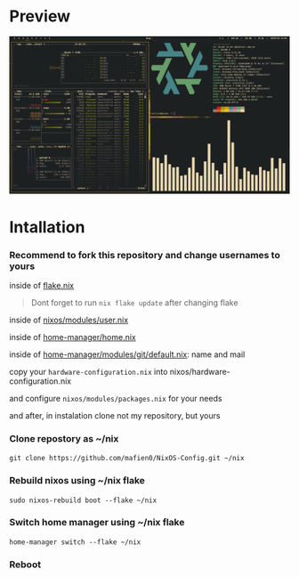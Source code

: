 # Preview

![cool image](preview.png)

# Intallation

### Recommend to fork this repository and change usernames to yours
inside of [flake.nix](https://github.com/Mafien01/NixOS-Config/blob/main/flake.nix)
> Dont forget to run `nix flake update` after changing flake

inside of [nixos/modules/user.nix](https://github.com/Mafien01/NixOS-Config/blob/main/nixos/modules/user.nix)

inside of [home-manager/home.nix](https://github.com/Mafien01/NixOS-Config/blob/main/home-manager/home.nix)

inside of [home-manager/modules/git/default.nix](https://github.com/Mafien01/NixOS-Config/blob/main/home-manager/modules/git/default.nix): name and mail

copy your `hardware-configuration.nix` into nixos/hardware-configuration.nix

and configure `nixos/modules/packages.nix` for your needs

and after, in instalation clone not my repository, but yours


### Clone repostory as ~/nix
```
git clone https://github.com/mafien0/NixOS-Config.git ~/nix
```

### Rebuild nixos using ~/nix flake
```
sudo nixos-rebuild boot --flake ~/nix
```
### Switch home manager using ~/nix flake
```
home-manager switch --flake ~/nix
```

### Reboot




